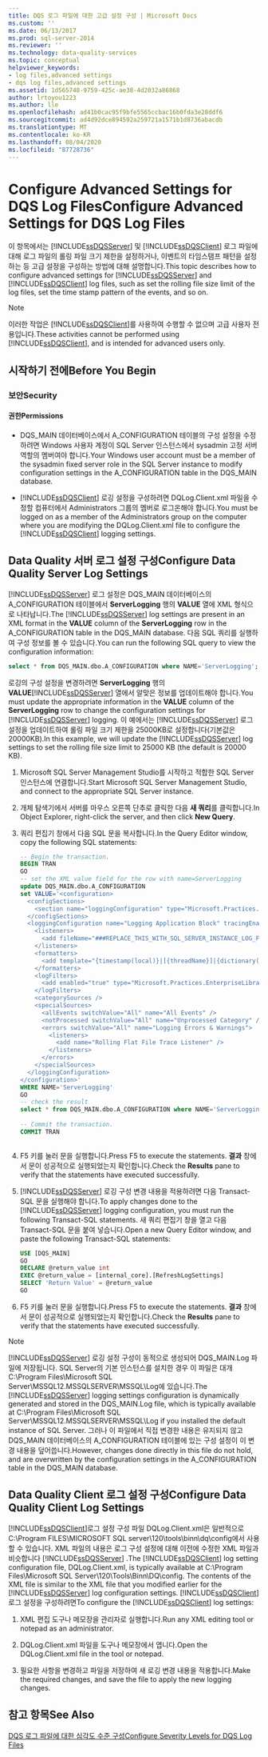 ```yaml
---
title: DQS 로그 파일에 대한 고급 설정 구성 | Microsoft Docs
ms.custom: ''
ms.date: 06/13/2017
ms.prod: sql-server-2014
ms.reviewer: ''
ms.technology: data-quality-services
ms.topic: conceptual
helpviewer_keywords:
- log files,advanced settings
- dqs log files,advanced settings
ms.assetid: 1d565748-9759-425c-ae38-4d2032a86868
author: lrtoyou1223
ms.author: lle
ms.openlocfilehash: ad41b0cac95f9bfe5565ccbac16b0fda3e28ddf6
ms.sourcegitcommit: ad4d92dce894592a259721a1571b1d8736abacdb
ms.translationtype: MT
ms.contentlocale: ko-KR
ms.lasthandoff: 08/04/2020
ms.locfileid: "87728736"
---
```

# <a name="configure-advanced-settings-for-dqs-log-files"></a><span data-ttu-id="356e9-102">Configure Advanced Settings for DQS Log Files</span><span class="sxs-lookup"><span data-stu-id="356e9-102">Configure Advanced Settings for DQS Log Files</span></span>
  <span data-ttu-id="356e9-103">이 항목에서는 [!INCLUDE[ssDQSServer](../includes/ssdqsserver-md.md)] 및 [!INCLUDE[ssDQSClient](../includes/ssdqsclient-md.md)] 로그 파일에 대해 로그 파일의 롤링 파일 크기 제한을 설정하거나, 이벤트의 타임스탬프 패턴을 설정하는 등 고급 설정을 구성하는 방법에 대해 설명합니다.</span><span class="sxs-lookup"><span data-stu-id="356e9-103">This topic describes how to configure advanced settings for [!INCLUDE[ssDQSServer](../includes/ssdqsserver-md.md)] and [!INCLUDE[ssDQSClient](../includes/ssdqsclient-md.md)] log files, such as set the rolling file size limit of the log files, set the time stamp pattern of the events, and so on.</span></span>  
  
> [!NOTE]  
>  <span data-ttu-id="356e9-104">이러한 작업은 [!INCLUDE[ssDQSClient](../includes/ssdqsclient-md.md)]를 사용하여 수행할 수 없으며 고급 사용자 전용입니다.</span><span class="sxs-lookup"><span data-stu-id="356e9-104">These activities cannot be performed using [!INCLUDE[ssDQSClient](../includes/ssdqsclient-md.md)], and is intended for advanced users only.</span></span>  
  
##  <a name="before-you-begin"></a><a name="BeforeYouBegin"></a> <span data-ttu-id="356e9-105">시작하기 전에</span><span class="sxs-lookup"><span data-stu-id="356e9-105">Before You Begin</span></span>  
  
###  <a name="security"></a><a name="Security"></a> <span data-ttu-id="356e9-106">보안</span><span class="sxs-lookup"><span data-stu-id="356e9-106">Security</span></span>  
  
####  <a name="permissions"></a><a name="Permissions"></a> <span data-ttu-id="356e9-107">권한</span><span class="sxs-lookup"><span data-stu-id="356e9-107">Permissions</span></span>  
  
-   <span data-ttu-id="356e9-108">DQS_MAIN 데이터베이스에서 A_CONFIGURATION 테이블의 구성 설정을 수정하려면 Windows 사용자 계정이 SQL Server 인스턴스에서 sysadmin 고정 서버 역할의 멤버여야 합니다.</span><span class="sxs-lookup"><span data-stu-id="356e9-108">Your Windows user account must be a member of the sysadmin fixed server role in the SQL Server instance to modify configuration settings in the A_CONFIGURATION table in the DQS_MAIN database.</span></span>  
  
-   <span data-ttu-id="356e9-109">[!INCLUDE[ssDQSClient](../includes/ssdqsclient-md.md)] 로깅 설정을 구성하려면 DQLog.Client.xml 파일을 수정할 컴퓨터에서 Administrators 그룹의 멤버로 로그온해야 합니다.</span><span class="sxs-lookup"><span data-stu-id="356e9-109">You must be logged on as a member of the Administrators group on the computer where you are modifying the DQLog.Client.xml file to configure the [!INCLUDE[ssDQSClient](../includes/ssdqsclient-md.md)] logging settings.</span></span>  
  
##  <a name="configure-data-quality-server-log-settings"></a><a name="DQSServer"></a><span data-ttu-id="356e9-110">Data Quality 서버 로그 설정 구성</span><span class="sxs-lookup"><span data-stu-id="356e9-110">Configure Data Quality Server Log Settings</span></span>  
 <span data-ttu-id="356e9-111">[!INCLUDE[ssDQSServer](../includes/ssdqsserver-md.md)] 로그 설정은 DQS_MAIN 데이터베이스의 A_CONFIGURATION 테이블에서 **ServerLogging** 행의 **VALUE** 열에 XML 형식으로 나타납니다.</span><span class="sxs-lookup"><span data-stu-id="356e9-111">The [!INCLUDE[ssDQSServer](../includes/ssdqsserver-md.md)] log settings are present in an XML format in the **VALUE** column of the **ServerLogging** row in the A_CONFIGURATION table in the DQS_MAIN database.</span></span> <span data-ttu-id="356e9-112">다음 SQL 쿼리를 실행하여 구성 정보를 볼 수 있습니다.</span><span class="sxs-lookup"><span data-stu-id="356e9-112">You can run the following SQL query to view the configuration information:</span></span>  
  
```sql  
select * from DQS_MAIN.dbo.A_CONFIGURATION where NAME='ServerLogging'; 
```  
  
 <span data-ttu-id="356e9-113">로깅의 구성 설정을 변경하려면 **ServerLogging** 행의 **VALUE**[!INCLUDE[ssDQSServer](../includes/ssdqsserver-md.md)] 열에서 알맞은 정보를 업데이트해야 합니다.</span><span class="sxs-lookup"><span data-stu-id="356e9-113">You must update the appropriate information in the **VALUE** column of the **ServerLogging** row to change the configuration settings for [!INCLUDE[ssDQSServer](../includes/ssdqsserver-md.md)] logging.</span></span> <span data-ttu-id="356e9-114">이 예에서는 [!INCLUDE[ssDQSServer](../includes/ssdqsserver-md.md)] 로그 설정을 업데이트하여 롤링 파일 크기 제한을 25000KB로 설정합니다(기본값은 20000KB).</span><span class="sxs-lookup"><span data-stu-id="356e9-114">In this example, we will update the [!INCLUDE[ssDQSServer](../includes/ssdqsserver-md.md)] log settings to set the rolling file size limit to 25000 KB (the default is 20000 KB).</span></span>  
  
1.  <span data-ttu-id="356e9-115">Microsoft SQL Server Management Studio를 시작하고 적합한 SQL Server 인스턴스에 연결합니다.</span><span class="sxs-lookup"><span data-stu-id="356e9-115">Start Microsoft SQL Server Management Studio, and connect to the appropriate SQL Server instance.</span></span>  
  
2.  <span data-ttu-id="356e9-116">개체 탐색기에서 서버를 마우스 오른쪽 단추로 클릭한 다음 **새 쿼리**를 클릭합니다.</span><span class="sxs-lookup"><span data-stu-id="356e9-116">In Object Explorer, right-click the server, and then click **New Query**.</span></span>  
  
3.  <span data-ttu-id="356e9-117">쿼리 편집기 창에서 다음 SQL 문을 복사합니다.</span><span class="sxs-lookup"><span data-stu-id="356e9-117">In the Query Editor window, copy the following SQL statements:</span></span>  
  
    ```sql  
    -- Begin the transaction.  
    BEGIN TRAN  
    GO  
    -- set the XML value field for the row with name=ServerLogging  
    update DQS_MAIN.dbo.A_CONFIGURATION   
    set VALUE='<configuration>  
      <configSections>  
        <section name="loggingConfiguration" type="Microsoft.Practices.EnterpriseLibrary.Logging.Configuration.LoggingSettings, Microsoft.Practices.EnterpriseLibrary.Logging, Version=4.1.0.0, Culture=neutral, PublicKeyToken=e44a2bc38ed2c13c" />  
      </configSections>  
      <loggingConfiguration name="Logging Application Block" tracingEnabled="true" defaultCategory="" logWarningsWhenNoCategoriesMatch="true">  
        <listeners>  
          <add fileName="###REPLACE_THIS_WITH_SQL_SERVER_INSTANCE_LOG_FOLDER_NAME###DQServerLog.###REPLACE_THIS_WITH_SQL_CATALOG_NAME###.log" footer="" formatter="Custom Text Formatter" header="" rollFileExistsBehavior="Increment" rollInterval="None" rollSizeKB="25000" timeStampPattern="yyyy-MM-dd" listenerDataType="Microsoft.Practices.EnterpriseLibrary.Logging.Configuration.RollingFlatFileTraceListenerData, Microsoft.Practices.EnterpriseLibrary.Logging, Version=4.1.0.0, Culture=neutral, PublicKeyToken=e44a2bc38ed2c13c" traceOutputOptions="None" filter="All" type="Microsoft.Practices.EnterpriseLibrary.Logging.TraceListeners.RollingFlatFileTraceListener, Microsoft.Practices.EnterpriseLibrary.Logging, Version=4.1.0.0, Culture=neutral, PublicKeyToken=e44a2bc38ed2c13c" name="Rolling Flat File Trace Listener" />  
        </listeners>  
        <formatters>  
          <add template="{timestamp(local)}|[{threadName}]|{dictionary({value}|)}{message}" type="Microsoft.Practices.EnterpriseLibrary.Logging.Formatters.TextFormatter, Microsoft.Practices.EnterpriseLibrary.Logging, Version=4.1.0.0, Culture=neutral, PublicKeyToken=e44a2bc38ed2c13c" name="Custom Text Formatter" />  
        </formatters>  
        <logFilters>  
          <add enabled="true" type="Microsoft.Practices.EnterpriseLibrary.Logging.Filters.LogEnabledFilter, Microsoft.Practices.EnterpriseLibrary.Logging, Version=4.1.0.0, Culture=neutral, PublicKeyToken=e44a2bc38ed2c13c" name="LogEnabled Filter" />  
        </logFilters>  
        <categorySources />  
        <specialSources>  
          <allEvents switchValue="All" name="All Events" />  
          <notProcessed switchValue="All" name="Unprocessed Category" />  
          <errors switchValue="All" name="Logging Errors & Warnings">  
            <listeners>  
              <add name="Rolling Flat File Trace Listener" />  
            </listeners>  
          </errors>  
        </specialSources>  
      </loggingConfiguration>  
    </configuration>'  
    WHERE NAME='ServerLogging'  
    GO  
    -- check the result  
    select * from DQS_MAIN.dbo.A_CONFIGURATION where NAME='ServerLogging'  
  
    -- Commit the transaction.  
    COMMIT TRAN  
  
    ```  
  
4.  <span data-ttu-id="356e9-118">F5 키를 눌러 문을 실행합니다.</span><span class="sxs-lookup"><span data-stu-id="356e9-118">Press F5 to execute the statements.</span></span> <span data-ttu-id="356e9-119">**결과** 창에서 문이 성공적으로 실행되었는지 확인합니다.</span><span class="sxs-lookup"><span data-stu-id="356e9-119">Check the **Results** pane to verify that the statements have executed successfully.</span></span>  
  
5.  <span data-ttu-id="356e9-120">[!INCLUDE[ssDQSServer](../includes/ssdqsserver-md.md)] 로깅 구성 변경 내용을 적용하려면 다음 Transact-SQL 문을 실행해야 합니다.</span><span class="sxs-lookup"><span data-stu-id="356e9-120">To apply changes done to the [!INCLUDE[ssDQSServer](../includes/ssdqsserver-md.md)] logging configuration, you must run the following Transact-SQL statements.</span></span> <span data-ttu-id="356e9-121">새 쿼리 편집기 창을 열고 다음 Transact-SQL 문을 붙여 넣습니다.</span><span class="sxs-lookup"><span data-stu-id="356e9-121">Open a new Query Editor window, and paste the following Transact-SQL statements:</span></span>  
  
    ```sql  
    USE [DQS_MAIN]  
    GO  
    DECLARE @return_value int  
    EXEC @return_value = [internal_core].[RefreshLogSettings]  
    SELECT 'Return Value' = @return_value  
    GO  
    ```  
  
6.  <span data-ttu-id="356e9-122">F5 키를 눌러 문을 실행합니다.</span><span class="sxs-lookup"><span data-stu-id="356e9-122">Press F5 to execute the statements.</span></span> <span data-ttu-id="356e9-123">**결과** 창에서 문이 성공적으로 실행되었는지 확인합니다.</span><span class="sxs-lookup"><span data-stu-id="356e9-123">Check the **Results** pane to verify that the statements have executed successfully.</span></span>  
  
> [!NOTE]  
>  <span data-ttu-id="356e9-124">[!INCLUDE[ssDQSServer](../includes/ssdqsserver-md.md)] 로깅 설정 구성이 동적으로 생성되어 DQS_MAIN.Log 파일에 저장됩니다. SQL Server의 기본 인스턴스를 설치한 경우 이 파일은 대개 C:\Program Files\Microsoft SQL Server\MSSQL12.MSSQLSERVER\MSSQL\Log에 있습니다.</span><span class="sxs-lookup"><span data-stu-id="356e9-124">The [!INCLUDE[ssDQSServer](../includes/ssdqsserver-md.md)] logging settings configuration is dynamically generated and stored in the DQS_MAIN.Log file, which is typically available at C:\Program Files\Microsoft SQL Server\MSSQL12.MSSQLSERVER\MSSQL\Log if you installed the default instance of SQL Server.</span></span> <span data-ttu-id="356e9-125">그러나 이 파일에서 직접 변경한 내용은 유지되지 않고 DQS_MAIN 데이터베이스의 A_CONFIGURATION 테이블에 있는 구성 설정이 이 변경 내용을 덮어씁니다.</span><span class="sxs-lookup"><span data-stu-id="356e9-125">However, changes done directly in this file do not hold, and are overwritten by the configuration settings in the A_CONFIGURATION table in the DQS_MAIN database.</span></span>  
  
##  <a name="configure-data-quality-client-log-settings"></a><a name="DQSClient"></a><span data-ttu-id="356e9-126">Data Quality Client 로그 설정 구성</span><span class="sxs-lookup"><span data-stu-id="356e9-126">Configure Data Quality Client Log Settings</span></span>  
 <span data-ttu-id="356e9-127">[!INCLUDE[ssDQSClient](../includes/ssdqsclient-md.md)]로그 설정 구성 파일 DQLog.Client.xml은 일반적으로 C:\Program FILES\MICROSOFT SQL server\120\tools\binn\dq\config에서 사용할 수 있습니다. XML 파일의 내용은 로그 구성 설정에 대해 이전에 수정한 XML 파일과 비슷합니다 [!INCLUDE[ssDQSServer](../includes/ssdqsserver-md.md)] .</span><span class="sxs-lookup"><span data-stu-id="356e9-127">The [!INCLUDE[ssDQSClient](../includes/ssdqsclient-md.md)] log setting configuration file, DQLog.Client.xml, is typically available at C:\Program Files\Microsoft SQL Server\120\Tools\Binn\DQ\config. The contents of the XML file is similar to the XML file that you modified earlier for the [!INCLUDE[ssDQSServer](../includes/ssdqsserver-md.md)] log configuration settings.</span></span> <span data-ttu-id="356e9-128">[!INCLUDE[ssDQSClient](../includes/ssdqsclient-md.md)] 로그 설정을 구성하려면</span><span class="sxs-lookup"><span data-stu-id="356e9-128">To configure the [!INCLUDE[ssDQSClient](../includes/ssdqsclient-md.md)] log settings:</span></span>  
  
1.  <span data-ttu-id="356e9-129">XML 편집 도구나 메모장을 관리자로 실행합니다.</span><span class="sxs-lookup"><span data-stu-id="356e9-129">Run any XML editing tool or notepad as an administrator.</span></span>  
  
2.  <span data-ttu-id="356e9-130">DQLog.Client.xml 파일을 도구나 메모장에서 엽니다.</span><span class="sxs-lookup"><span data-stu-id="356e9-130">Open the DQLog.Client.xml file in the tool or notepad.</span></span>  
  
3.  <span data-ttu-id="356e9-131">필요한 사항을 변경하고 파일을 저장하여 새 로깅 변경 내용을 적용합니다.</span><span class="sxs-lookup"><span data-stu-id="356e9-131">Make the required changes, and save the file to apply the new logging changes.</span></span>  
  
## <a name="see-also"></a><span data-ttu-id="356e9-132">참고 항목</span><span class="sxs-lookup"><span data-stu-id="356e9-132">See Also</span></span>  
 [<span data-ttu-id="356e9-133">DQS 로그 파일에 대한 심각도 수준 구성</span><span class="sxs-lookup"><span data-stu-id="356e9-133">Configure Severity Levels for DQS Log Files</span></span>](../../2014/data-quality-services/configure-severity-levels-for-dqs-log-files.md)  
  
  
